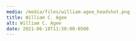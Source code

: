 ```yaml
---
media: /media/files/william-agee_headshot.png
title: William C. Agee
alt: William C. Agee
date: 2021-06-18T11:50:00-0500
---
```

